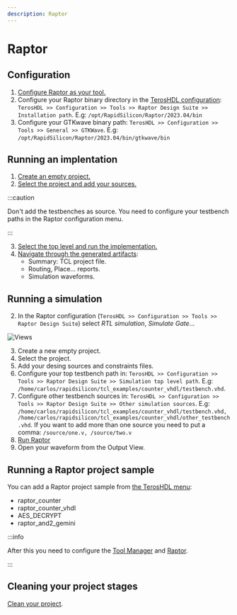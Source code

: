 ```yaml
---
description: Raptor
---
```


# Raptor

## Configuration

1. [Configure Raptor as your tool.](../01-started.md#configuration)
2. Configure your Raptor binary directory in the [TerosHDL configuration](../../02-getting_started/03-views.md#configuration-menu): `TerosHDL >> Configuration >> Tools >> Raptor Design Suite >> Installation path`. E.g: `/opt/RapidSilicon/Raptor/2023.04/bin`
3. Configure your GTKwave binary path: `TerosHDL >> Configuration >> Tools >> General >> GTKWave`. E.g: `/opt/RapidSilicon/Raptor/2023.04/bin/gtkwave/bin`

## Running an implentation

1. [Create an empty project.](../01-started.md#project-creation)
2. [Select the project and add your sources.](../01-started.md#adding-sources)

:::caution

Don't add the testbenches as source. You need to configure your testbench paths in the Raptor configuration menu.

:::

3. [Select the top level and run the implementation.](../01-started.md#running-your-tool)
4. [Navigate through the generated artifacts](../01-started.md#running-your-tool):
    - Summary: TCL project file.
    - Routing, Place... reports.
    - Simulation waveforms.

## Running a simulation

2. In the Raptor configuration (`TerosHDL >> Configuration >> Tools >> Raptor Design Suite`) select *RTL simulation*, *Simulate Gate*...

<p align="center">

![Views](/img/tool_manager/tools/raptor/config.png)
</p>


3. Create a new empty project.
4. Select the project.
5. Add your desing sources and constraints files.
6. Configure your top testbench path in: `TerosHDL >> Configuration >> Tools >> Raptor Design Suite >> Simulation top level path`. E.g: `/home/carlos/rapidsilicon/tcl_examples/counter_vhdl/testbench.vhd`.
6. Configure other testbench sources in: `TerosHDL >> Configuration >> Tools >> Raptor Design Suite >> Other simulation sources`. E.g: `/home/carlos/rapidsilicon/tcl_examples/counter_vhdl/testbench.vhd, /home/carlos/rapidsilicon/tcl_examples/counter_vhdl/other_testbench.vhd`. If you want to add more than one source you need to put a comma: `/source/one.v, /source/two.v`
7. [Run Raptor](../01-started.md#running-your-tool)
8. Open your waveform from the Output View.


## Running a Raptor project sample

You can add a Raptor project sample from [the TerosHDL menu](../01-started.md#project-creation):

- raptor_counter
- raptor_counter_vhdl
- AES_DECRYPT
- raptor_and2_gemini

:::info

After this you need to configure the [Tool Manager](../01-started.md#configuration) and [Raptor](#configuration).

:::

## Cleaning your project stages

[Clean your project](../01-started.md#cleaning-your-project).

